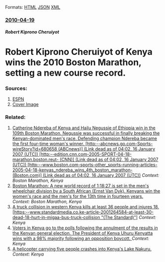 
Formats: [HTML](/news/2010/04/19/robert-kiprono-cheruiyot-of-kenya-wins-the-2010-boston-marathon-setting-a-new-course-record.html)  [JSON](/news/2010/04/19/robert-kiprono-cheruiyot-of-kenya-wins-the-2010-boston-marathon-setting-a-new-course-record.json)  [XML](/news/2010/04/19/robert-kiprono-cheruiyot-of-kenya-wins-the-2010-boston-marathon-setting-a-new-course-record.xml)  

### [2010-04-19](/news/2010/04/19/index.md)

##### Robert Kiprono Cheruiyot
# Robert Kiprono Cheruiyot of Kenya wins the 2010 Boston Marathon, setting a new course record. 




### Sources:

1. [ESPN](http://sports.espn.go.com/boston/news/story?id=5112815)
1. [Cover Image](http://a.espncdn.com/combiner/i?img=%2Fphoto%2F2010%2F0419%2Fbos_a_marathonwinners_576.jpg)

### Related:

1. [ Catherine Ndereba of Kenya and Hailu Negussie of Ethiopia win in the 109th Boston Marathon. Negussie was successful in finally breaking the Kenyan-dominated men's race. Defending champion Ndereba became the first four-time woman's winner. [http:--abcnews.go.com-Sports-wireStory?id=680658 (ABCnews)] (Link dead as of 04:02, 16 January 2007 (UTC)) [http:--edition.cnn.com-2005-SPORT-04-18-marathon.boston.reut- (CNN)] (Link dead as of 04:02, 16 January 2007 (UTC)) [http:--www.boston.com-sports-other_sports-running-articles-2005-04-18-kenyas_ndereba_wins_4th_boston_marathon- (Boston.com)] (Link dead as of 04:02, 16 January 2007 (UTC))](/news/2005/04/18/catherine-ndereba-of-kenya-and-hailu-negussie-of-ethiopia-win-in-the-109th-boston-marathon-negussie-was-successful-in-finally-breaking-the.md) _Context: Boston Marathon, Kenya_
2. [ Boston Marathon: A new world record of 1:18:27 is set in the men's wheelchair division by a South African (Ernst Van Dyk). Kenyans win the women's race and the men's for the 13th time in fourteen years. ](/news/2004/04/19/boston-marathon-a-new-world-record-of-1-18-27-is-set-in-the-men-s-wheelchair-division-by-a-south-african-ernst-van-dyk-kenyans-win-the.md) _Context: Boston Marathon, Kenya_
3. [A truck collision in western Kenya kills at least 36 people and injures 18. [https:--www.standardmedia.co.ke-article-2001264584-at-least-30-dead-18-hurt-in-migaa-bus-truck-collision "(The Standard)"]](/news/2017/12/31/a-truck-collision-in-western-kenya-kills-at-least-36-people-and-injures-18-https-www-standardmedia-co-ke-article-2001264584-at-least-30.md) _Context: Kenya_
4. [Voters in Kenya go to the polls following the annulment of the results in the Kenyan general election. The President of Kenya Uhuru Kenyatta wins with a 98% majority following an opposition boycott. ](/news/2017/10/26/voters-in-kenya-go-to-the-polls-following-the-annulment-of-the-results-in-the-kenyan-general-election-the-president-of-kenya-uhuru-kenyatta.md) _Context: Kenya_
5. [A helicopter carrying five people crashes into Kenya's Lake Nakuru. ](/news/2017/10/21/a-helicopter-carrying-five-people-crashes-into-kenya-s-lake-nakuru.md) _Context: Kenya_
